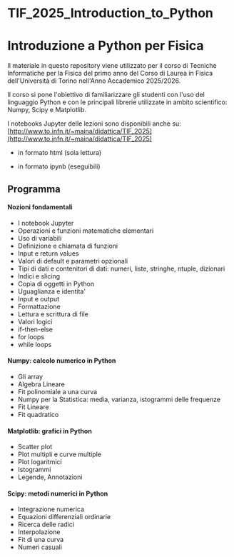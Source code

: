 # TIF_2025_Introduction_to_Python

Introduzione a Python per Fisica
=================================

Il materiale in questo repository viene utilizzato per il corso di Tecniche Informatiche per la Fisica
del primo anno del Corso di Laurea in Fisica dell'Università di Torino nell'Anno Accademico 2025/2026.

Il corso si pone l'obiettivo di familiarizzare gli studenti con l'uso del linguaggio Python e con le principali librerie utilizzate in ambito scientifico: Numpy, Scipy e Matplotlib.

I notebooks Jupyter delle lezioni sono disponibili anche su: [http://www.to.infn.it/~maina/didattica/TIF_2025](http://www.to.infn.it/~maina/didattica/TIF_2025)

- in formato html (sola lettura)

- in formato ipynb (eseguibili)

Programma
---------

<h4>Nozioni fondamentali</h4>
<ul>
    <li>I notebook Jupyter</li>
    <li>Operazioni e funzioni matematiche elementari</li>
    <li>Uso di variabili</li>
    <li>Definizione e chiamata di funzioni</li>
    <li>Input e return values</li>
    <li>Valori di default e parametri opzionali</li>
    <li>Tipi di dati e contenitori di dati: numeri, liste, stringhe, ntuple, dizionari</li>
    <li>Indici e slicing</li>
    <li>Copia di oggetti in Python</li>
    <li>Uguaglianza e identita'</li>
    <li>Input e output</li>
    <li>Formattazione</li>
    <li>Lettura e scrittura di file</li>
    <li>Valori logici</li>
    <li>if-then-else</li>
    <li>for loops</li>
    <li>while loops</li>
</ul>
<h4>Numpy: calcolo numerico in Python</h4>
<ul>
    <li>Gli array</li>
    <li>Algebra Lineare</li>
    <li>Fit polinomiale a una curva</li>
    <li>Numpy per la Statistica: media, varianza, istogrammi delle frequenze</li>
    <li>Fit Lineare</li>
    <li>Fit quadratico</li>
</ul>
<h4>Matplotlib: grafici in Python</h4>
<ul>
    <li>Scatter plot</li>
    <li>Plot multipli e curve multiple</li>
    <li>Plot logaritmici</li>
    <li>Istogrammi</li>
    <li>Legende, Annotazioni</li>
</ul>
<h4>Scipy: metodi numerici in Python</h4>
<ul>
    <li>Integrazione numerica</li>
    <li>Equazioni differenziali ordinarie</li>
    <li>Ricerca delle radici</li>
    <li>Interpolazione</li>
    <li>Fit di una curva</li>
    <li>Numeri casuali</li>
</ul>
